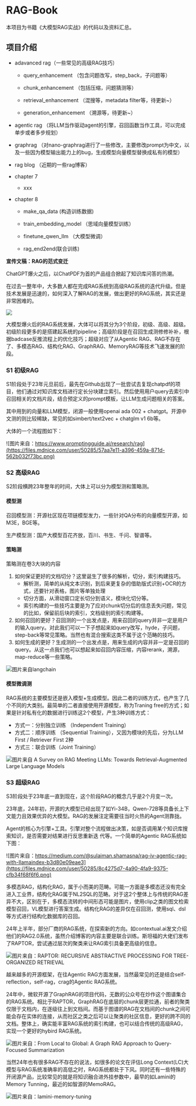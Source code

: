 # RAG-Book

本项目为书籍《大模型RAG实战》的代码以及资料汇总。



## 项目介绍

- adavanced rag（一些常见的高级RAG技巧）

  - query_enhancement （包含问题改写，step_back，子问题等）

  - chunk_enhancement （包括压缩，问题猜测等）

  - retrieval_enhancement （混搜等，metadata filter等，待更新~）

  - generation_enhancement （溯源等，待更新~）

- agentic rag   （将LLM当作驱动agent的引擎，召回函数当作工具，可以完成单步或者多步规划）

- graphrag  （对nano-graphrag进行了一些修改，主要修改prompt为中文，以及一些因为模型输出能力上的bug，生成模型向量模型替换成私有的模型）

- rag blog （近期的一些rag博客）

- chapter 7
  - xxx 

- chapter 8

  - make_qa_data (构造训练数据)

  - train_embedding_model （思域向量模型训练）

  - finetune_qwen_llm （大模型微调）

  - rag_end2end(联合训练)



**宣传文稿：RAG的范式变迁**

ChatGPT爆火之后，以ChatPDF为首的产品组合掀起了知识库问答的热潮。

在过去一整年中，大多数人都在完成RAG系统到高级RAG系统的迭代升级。但是技术发展是迅速的，如何深入了解RAG的发展，做出更好的RAG系统，其实还是非常困难的。

![](https://files.mdnice.com/user/50285/5abe45f9-1776-40ff-ae7d-673a048fe1f5.jpg)

大模型爆火后的RAG系统发展，大体可以将其分为3个阶段，初级、高级、超级。初级阶段更多的是搭建起系统的pipeline；高级阶段是在召回生成测修修补补，根据badcase反推流程上的优化技巧；超级对应了从Agentic RAG、RAG不存在了、多模态RAG、结构化RAG、GraphRAG、MemoryRAG等技术飞速发展的阶段。

### S1 初级RAG

S1阶段处于23年元旦前后，最先在Github出现了一批尝试去复现chatpdf的项目，他们通过对知识库文档进行定长分块建立索引。然后使用用户query去索引中召回相关的文档片段，结合预定义的prompt模板，让LLM生成问题相关的答案。

其中用到的向量和LLM模型，闭源一般使用openai ada 002 + chatgpt。开源中文测的则比较稀缺，常见的如simbert/text2vec + chatglm v1 6b等。

大体的一个流程图如下：

![图片来自：https://www.promptingguide.ai/research/rag](https://files.mdnice.com/user/50285/57aa7e11-a396-459a-871d-562b032f73bc.png)

### S2 高级RAG

S2阶段横跨23年整年的时间，大体上可以分为模型测和策略测。

#### 模型测
召回模型测：开源社区现在项链模型发力，一些针对QA分布的向量模型开源，如M3E，BGE等。

生产模型测：国产大模型百花齐放，百川、书生、千问、智谱等。

#### 策略测
策略测在卷3大块的内容
1. 如何保证更好的文档切分？这里诞生了很多的解析，切分，索引构建技巧。
    - 解析测，简单的从纯文本识别，到后来更复杂的借助版式识别+OCR的方式，还要针对表格，图片等单独处理
    - 切分方面，从滑动窗口定长切分到语义，模块化切分等。
    - 索引构建的一些技巧主要是为了应对chunk切分后的信息丢失问题，常见的比如，保留前后块的索引，文档级别的索引构建等。
2. 如何召回的更好？召回测的一个出发点是，用来召回的query并非一定是用户的输入query。对此我们可以一下子想起来如query改写，hyde，子问题，step-back等常见策略。当然也有混合搜索这类不属于这个范畴的技巧。
3. 如何生成的更好？生成测的一个出发点是，用来生成的内容并非一定是召回的query。从这一点我们也可以想起来如召回内容压缩，内容rerank，溯源，map-reduce等一些策略。

![图片来自langchain](https://files.mdnice.com/user/50285/0668ebda-fec0-4446-ba19-80f7154a095d.png)


#### 模型微调测

RAG系统的主要模型还是嵌入模型+生成模型。因此二者的训练方式，也产生了几个不同的大类别。最简单的二者直接使用开源模型，称为Traning free的方式；如果是针对私有化的数据进行训练这2个模型，产生3种训练方式：
- 方式一：分别独立训练 （Independent Training）
- 方式二：顺序训练 （Sequential Training），又因为模块的先后，分为LLM First / Retriever First 2种
- 方式三：联合训练（Joint Training）

![图片来自 A Survey on RAG Meeting LLMs: Towards Retrieval-Augmented Large Language Models](https://files.mdnice.com/user/50285/dfdaf803-5766-419c-851d-f904c4bd67d0.png)

### S3 超级RAG

S3阶段处于23年底一直到现在，这个阶段RAG的概念几乎是2个月变一次。

23年底，24年初，开源的大模型已经出现了如Yi-34B，Qwen-72B等具备长上下文能力且效果优异的大模型。RAG的发展注定需要往当时火热的Agent测靠拢。

Agent的核心为引擎+工具。引擎对整个流程做出决策，如是否调用某个知识库搜索知识，是否需要对结果进行反思重新迭
代等。一个简单的Agentic RAG系统如下图：

![图片来自：https://medium.com/@sulaiman.shamasna/rag-iv-agentic-rag-with-llamaindex-b3d80e09eae3](https://files.mdnice.com/user/50285/8c4275d7-4a90-4fa9-9375-cfb34f68f6f6.png)

多模态RAG，结构化RAG，属于小而美的范畴。可能一方面是多模态还没有完全进入工业界，结构化RAG属于NL2SQL的范畴。对于这2个整体上与传统的RAG差异不大，区别在于，多模态流转的中间形态可能是图片，使用clip之类的图文检索模型召回，VL模型进行答案生成。结构化RAG的差异仅在召回测，使用sql、dsl等方式进行结构化数据库的召回。

24年上半年，部分厂商的RAG系统，在探索新的方向。如contextual.ai发文介绍他们的RAG2.0系统，虽然介绍博客的内容主要是联合训练。斯坦福的大佬们发布了RAPTOR，尝试通过层次的聚类来让RAG索引具备更高级的信息。

![图片来自：RAPTOR: RECURSIVE ABSTRACTIVE PROCESSING
FOR TREE-ORGANIZED RETRIEVAL](https://files.mdnice.com/user/50285/69bc056a-ae66-416c-a90e-fa1ef1fa8c91.png)

越来越多的开源框架，在往Agentic RAG方面发展，当然最常见的还是结合self-reflection，self-rag，crag的Agentic RAG系统。

24年中，微软开源了GraphRAG的项目代码，无数的公众号在炒作这个图谱集合的RAG系统。相比于RAPTOR，GraphRAG在底层的chunk层更拉通，前者的聚类仅限于文档内，在逐级往上到文档间。而基于图谱的RAG在文档间的chunk之间可能会存在实体的连接，从而社区之类之后可以让聚类的社区信息，更好的跨不同的文档。整体上，确实能丰富RAG系统的索引构建，也可以结合传统的高级RAG，实现一个更好的hybird RAG系统。

![图片来自：From Local to Global: A Graph RAG Approach to
Query-Focused Summarization](https://files.mdnice.com/user/50285/a3ee04cb-65e4-42fb-88b5-f089f2e31224.png)

当然24年也有很多RAG不存在的说法，如很多的论文在评估Long Context(LC)大模型与RAG系统准确率的高低之时，RAG系统都处于下风。同时还有一些特殊的开闭源产品，比较常见的就是将知识融合进外挂参数中，最早的如Lamini的Memory Tunning，最近的如智源的MemoRAG。

![图片来自：lamini-memory-tuning](https://files.mdnice.com/user/50285/dff1bcf7-f5fa-4cbf-bab4-cb7502b2fadb.png)





